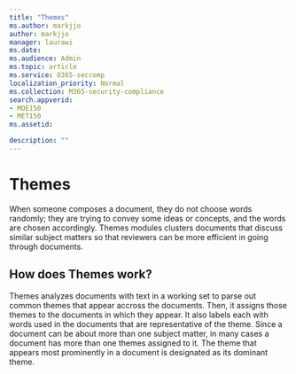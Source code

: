 ```yaml
---
title: "Themes"
ms.author: markjjo
author: markjjo
manager: laurawi
ms.date: 
ms.audience: Admin
ms.topic: article
ms.service: O365-seccomp
localization_priority: Normal
ms.collection: M365-security-compliance 
search.appverid: 
- MOE150
- MET150
ms.assetid: 

description: ""
---
```


# Themes

When someone composes a document, they do not choose words randomly; they are trying to convey some ideas or concepts, and the words are chosen accordingly. Themes modules clusters documents that discuss similar subject matters so that reviewers can be more efficient in going through documents.

## How does Themes work?
Themes analyzes documents with text in a working set to parse out common themes that appear accross the documents. Then, it assigns those themes to the documents in which they appear. It also labels each with words used in the documents that are representative of the theme. Since a document can be about more than one subject matter, in many cases a document has more than one themes assigned to it. The theme that appears most prominently in a document is designated as its dominant theme.